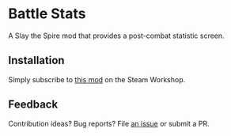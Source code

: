 <!-- <p align="center">
  <img alt="Logan Mod" src="./steam/image.jpg" width="400" />
</p> -->

<!-- <p align="center">
Logan is a good boy and a powerful ally. Now, you can Slay the Spire with Logan's assistance!
</p> -->

# Battle Stats

A Slay the Spire mod that provides a post-combat statistic screen.

## Installation

Simply subscribe to [this mod]() on the Steam Workshop.

## Feedback

Contribution ideas? Bug reports? File
[an issue](https://github.com/brollin/BattleStatsMod/issues/new/choose) or
submit a PR.
